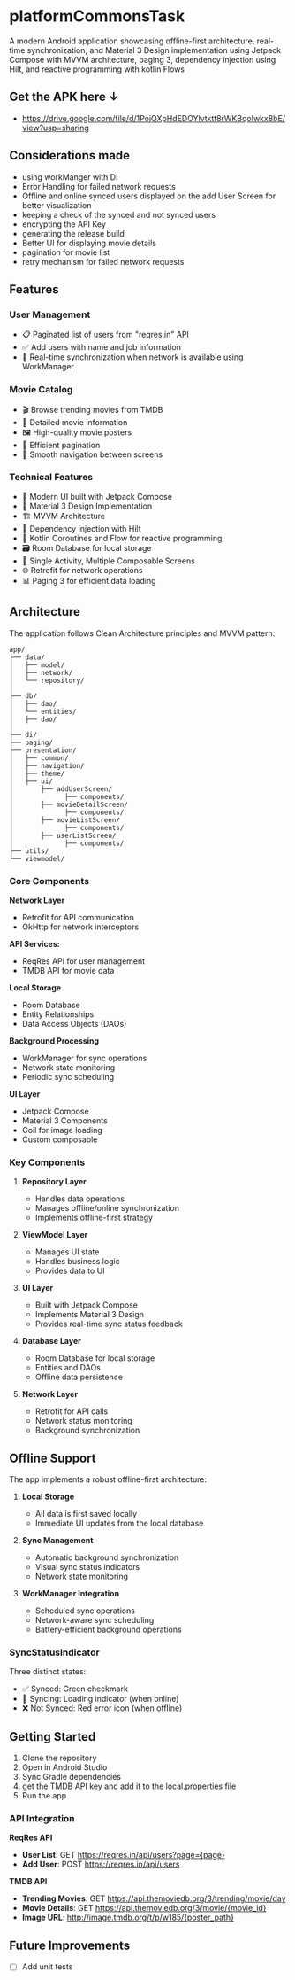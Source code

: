 # platformCommonsTask

A modern Android application showcasing offline-first architecture, real-time synchronization, and Material 3 Design implementation using Jetpack Compose with 
MVVM architecture, paging 3, dependency injection using Hilt, and reactive programming with kotlin Flows

## Get the APK here ↓
- https://drive.google.com/file/d/1PojQXpHdEDOYlvtktt8rWKBqoIwkx8bE/view?usp=sharing

## Considerations made
- using workManger with DI
- Error Handling for failed network requests
- Offline and online synced users displayed on the add User Screen for better visualization
- keeping a check of the synced and not synced users
- encrypting the API Key
- generating the release build
- Better UI for displaying movie details
- pagination for movie list
- retry mechanism for failed network requests

## Features

### User Management
- 📋 Paginated list of users from "reqres.in" API
- ✅ Add users with name and job information
- 📱 Real-time synchronization when network is available using WorkManager

### Movie Catalog
- 🎬 Browse trending movies from TMDB
- 📱 Detailed movie information
- 🖼️ High-quality movie posters
- 📑 Efficient pagination
- 🎯 Smooth navigation between screens

### Technical Features
- 🎨 Modern UI built with Jetpack Compose
- 📐 Material 3 Design Implementation
- 🏗️ MVVM Architecture
- 💉 Dependency Injection with Hilt
- 🔄 Kotlin Coroutines and Flow for reactive programming
- 🗃️ Room Database for local storage
- 📱 Single Activity, Multiple Composable Screens
- 🌐 Retrofit for network operations
- 📊 Paging 3 for efficient data loading

## Architecture

The application follows Clean Architecture principles and MVVM pattern:

```
app/
├── data/
│   ├── model/
│   ├── network/
│   └── repository/
│
├── db/
│   ├── dao/
│   └── entities/
│   ├── dao/
│
├── di/
├── paging/
├── presentation/
│   ├── common/
│   ├── navigation/
│   ├── theme/
│   ├── ui/
│       ├── addUserScreen/
│             ├── components/
│       ├── movieDetailScreen/
│             ├── components/
│       ├── movieListScreen/
│             ├── components/
│       ├── userListScreen/
│             ├── components/
├── utils/
└── viewmodel/
```

### Core Components

**Network Layer**
- Retrofit for API communication
- OkHttp for network interceptors

**API Services:**
- ReqRes API for user management
- TMDB API for movie data

**Local Storage**
- Room Database
- Entity Relationships
- Data Access Objects (DAOs)
  
**Background Processing**
- WorkManager for sync operations
- Network state monitoring
- Periodic sync scheduling

**UI Layer**
- Jetpack Compose
- Material 3 Components
- Coil for image loading
- Custom composable

### Key Components

1. **Repository Layer**
   - Handles data operations
   - Manages offline/online synchronization
   - Implements offline-first strategy

2. **ViewModel Layer**
   - Manages UI state
   - Handles business logic
   - Provides data to UI

3. **UI Layer**
   - Built with Jetpack Compose
   - Implements Material 3 Design
   - Provides real-time sync status feedback

4. **Database Layer**
   - Room Database for local storage
   - Entities and DAOs
   - Offline data persistence

5. **Network Layer**
   - Retrofit for API calls
   - Network status monitoring
   - Background synchronization

## Offline Support

The app implements a robust offline-first architecture:

1. **Local Storage**
   - All data is first saved locally
   - Immediate UI updates from the local database

2. **Sync Management**
   - Automatic background synchronization
   - Visual sync status indicators
   - Network state monitoring

3. **WorkManager Integration**
   - Scheduled sync operations
   - Network-aware sync scheduling
   - Battery-efficient background operations


### SyncStatusIndicator
Three distinct states:
- ✅ Synced: Green checkmark
- 🔄 Syncing: Loading indicator (when online)
- ❌ Not Synced: Red error icon (when offline)

## Getting Started

1. Clone the repository
2. Open in Android Studio
3. Sync Gradle dependencies
4. get the TMDB API key and add it to the local.properties file
5. Run the app

### API Integration

**ReqRes API**

- **User List**: GET https://reqres.in/api/users?page={page}
- **Add User**: POST https://reqres.in/api/users

**TMDB API**

- **Trending Movies**: GET https://api.themoviedb.org/3/trending/movie/day
- **Movie Details**: GET https://api.themoviedb.org/3/movie/{movie_id}
- **Image URL**: http://image.tmdb.org/t/p/w185/{poster_path}


## Future Improvements
- [ ] Add unit tests
      
